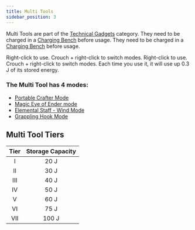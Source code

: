 ```yaml
---
title: Multi Tools
sidebar_position: 3
---
```


Multi Tools are part of the [Technical Gadgets](Technical-Gadgets) category. They need to be charged in a [Charging Bench](Charging-Bench) before usage. They need to be charged in a [Charging Bench](Charging-Bench) before usage.

Right-click to use. Crouch + right-click to switch modes. Right-click to use. Crouch + right-click to switch modes. Each time you use it, it will use up 0.3 J of its stored energy.

### The Multi Tool has 4 modes:

- [Portable Crafter Mode](Portable-Crafter)
- [Magic Eye of Ender mode](Magic-Eye-of-Ender)
- [Elemental Staff - Wind Mode](Elemental-Staves)
- [Grappling Hook Mode](Grappling-Hook)

## Multi Tool Tiers

| Tier | Storage Capacity |
|:----:|:----------------:|
|  I   |       20 J       |
|  II  |       30 J       |
| III  |       40 J       |
|  IV  |       50 J       |
|  V   |       60 J       |
|  VI  |       75 J       |
| VII  |      100 J       |

